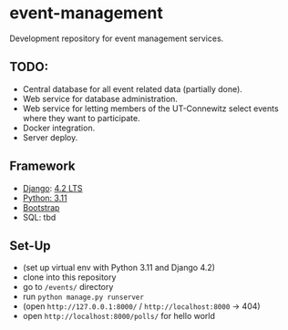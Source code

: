 # event-management

Development repository for event management services.

## TODO:

- Central database for all event related data (partially done).
- Web service for database administration.
- Web service for letting members of the UT-Connewitz select events where they want to participate.
- Docker integration.
- Server deploy.


## Framework

- [Django](https://docs.djangoproject.com): [4.2 LTS](https://www.djangoproject.com/download/)
- [Python: 3.11](https://docs.djangoproject.com/en/4.2/faq/install/#faq-python-version-support)
- [Bootstrap](https://pypi.org/project/django-bootstrap-v5/)
- SQL: tbd


## Set-Up

- (set up virtual env with Python 3.11 and Django 4.2)
- clone into this repository
- go to `/events/` directory
- run `python manage.py runserver`
- (open `http://127.0.0.1:8000/` / `http://localhost:8000` -> 404)
- open `http://localhost:8000/polls/` for hello world
